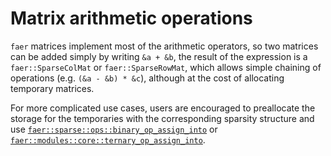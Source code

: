 # Matrix arithmetic operations
`faer` matrices implement most of the arithmetic operators, so two matrices
can be added simply by writing `&a + &b`, the result of the expression is a
`faer::SparseColMat` or `faer::SparseRowMat`, which allows simple chaining of operations (e.g. `(&a - &b) * &c`), although
at the cost of allocating temporary matrices.

For more complicated use cases, users are encouraged to preallocate the storage for the temporaries with the corresponding sparsity structure and use [`faer::sparse::ops::binary_op_assign_into`](https://docs.rs/faer/latest/faer/sparse/ops/fn.binary_op_assign_into.html) or [`faer::modules::core::ternary_op_assign_into`](https://docs.rs/faer-core/latest/faer_core/sparse/ops/fn.ternary_op_assign_into.html).
